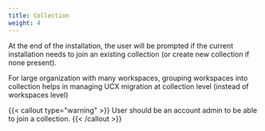 ```yaml
---
title: Collection
weight: 4
---
```


At the end of the installation, the user will be prompted if the current installation needs to join an existing collection (or create new collection if none present).

For large organization with many workspaces, grouping workspaces into collection helps in managing UCX migration at collection level (instead of workspaces level) 

{{< callout type="warning" >}}
User should be an account admin to be able to join a collection.
{{< /callout >}}

